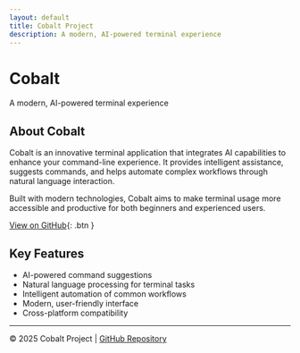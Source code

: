 ```yaml
---
layout: default
title: Cobalt Project
description: A modern, AI-powered terminal experience
---
```


# Cobalt

A modern, AI-powered terminal experience

## About Cobalt

Cobalt is an innovative terminal application that integrates AI capabilities to enhance your command-line experience. 
It provides intelligent assistance, suggests commands, and helps automate complex workflows through natural language interaction.

Built with modern technologies, Cobalt aims to make terminal usage more accessible and productive for both beginners and experienced users.

[View on GitHub](https://github.com/NotionMedufro/cobalt){: .btn }

## Key Features

- AI-powered command suggestions
- Natural language processing for terminal tasks
- Intelligent automation of common workflows
- Modern, user-friendly interface
- Cross-platform compatibility

---

© 2025 Cobalt Project | [GitHub Repository](https://github.com/NotionMedufro/cobalt)

